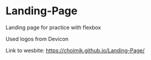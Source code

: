 # Landing-Page
Landing page for practice with flexbox

Used logos from Devicon

Link to wesbite: https://choimik.github.io/Landing-Page/
